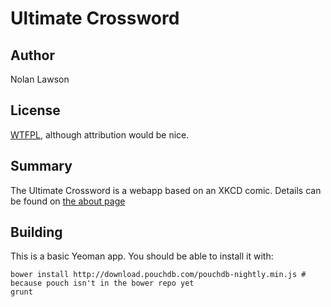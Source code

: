 Ultimate Crossword
======================

Author
--------
Nolan Lawson

License
--------
[WTFPL][1], although attribution would be nice.

Summary
--------

The Ultimate Crossword is a webapp based on an XKCD comic.  Details can be found on [the about page][2]

Building
---------

This is a basic Yeoman app.  You should be able to install it with:

```
bower install http://download.pouchdb.com/pouchdb-nightly.min.js # because pouch isn't in the bower repo yet
grunt
```


[1]: http://sam.zoy.org/wtfpl/
[2]: https://ultimatecrossword.net/#/about
